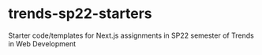 # trends-sp22-starters
Starter code/templates for Next.js assignments in SP22 semester of Trends in Web Development
